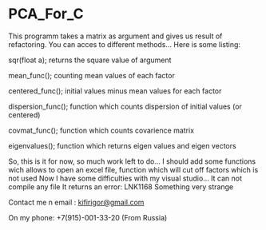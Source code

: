 # PCA_For_C
This programm takes a matrix as argument and gives us result of refactoring.
You can acces to different methods...
Here is some listing:

sqr(float a); returns the square value of argument

mean_func(); counting mean values of each factor

centered_func(); initial values minus mean values for each factor

dispersion_func(); function which counts dispersion of initial values (or centered)

covmat_func(); function which counts covarience matrix

eigenvalues(); function which returns eigen values and eigen vectors


So, this is it for now, so much work left to do... 
I should add some functions wich allows to open an excel file, function which will cut off factors which is not used
Now I have some difficulties with my visual studio... It can not compile any file
It returns an error: LNK1168
Something very strange

Contact me n email : kifirigor@gmail.com

On my phone: +7(915)-001-33-20 (From Russia)

